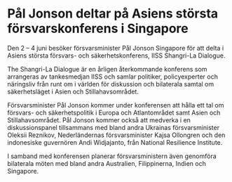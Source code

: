 # Pål Jonson deltar på Asiens största försvarskonferens i Singapore

Den 2 – 4 juni besöker försvarsminister Pål Jonson Singapore för att delta i Asiens största försvars- och säkerhetskonferens, IISS Shangri-La Dialogue.

The Shangri-La Dialogue är en årligen återkommande konferens som arrangeras av tankesmedjan IISS och samlar politiker, policyexperter och näringsliv från runt om i världen för diskussion och bilaterala samtal om säkerhetsläget i Asien och Stillahavsområdet.

Försvarsminister Pål Jonson kommer under konferensen att hålla ett tal om försvars- och säkerhetspolitik i Europa och Atlantområdet samt Asien och Stillahavsområdet. Pål Jonson kommer också att medverka i en diskussionspanel tillsammans med bland andra Ukrainas försvarsminister Oleksii Reznikov, Nederländernas försvarsminister Kajsa Ollongren och den indonesiske guvernören Andi Widjajanto, från National Resilience Institute.

I samband med konferensen planerar försvarsministern även genomföra bilaterala möten med bland andra Australien, Filippinerna, Indien och Singapore.

